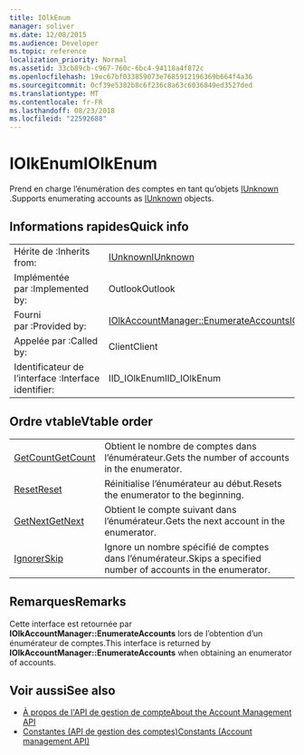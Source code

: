 ```yaml
---
title: IOlkEnum
manager: soliver
ms.date: 12/08/2015
ms.audience: Developer
ms.topic: reference
localization_priority: Normal
ms.assetid: 33cb89cb-c967-760c-6bc4-94118a4f872c
ms.openlocfilehash: 19ec67bf033859073e7685912196369b664f4a36
ms.sourcegitcommit: 0cf39e5382b8c6f236c8a63c6036849ed3527ded
ms.translationtype: MT
ms.contentlocale: fr-FR
ms.lasthandoff: 08/23/2018
ms.locfileid: "22592688"
---
```

# <a name="iolkenum"></a><span data-ttu-id="211b8-102">IOlkEnum</span><span class="sxs-lookup"><span data-stu-id="211b8-102">IOlkEnum</span></span>

<span data-ttu-id="211b8-103">Prend en charge l’énumération des comptes en tant qu’objets [IUnknown](https://docs.microsoft.com/en-us/windows/desktop/api/unknwn/nn-unknwn-iunknown) .</span><span class="sxs-lookup"><span data-stu-id="211b8-103">Supports enumerating accounts as [IUnknown](https://docs.microsoft.com/en-us/windows/desktop/api/unknwn/nn-unknwn-iunknown) objects.</span></span> 
  
## <a name="quick-info"></a><span data-ttu-id="211b8-104">Informations rapides</span><span class="sxs-lookup"><span data-stu-id="211b8-104">Quick info</span></span>

|||
|:-----|:-----|
|<span data-ttu-id="211b8-105">Hérite de :</span><span class="sxs-lookup"><span data-stu-id="211b8-105">Inherits from:</span></span>  <br/> |[<span data-ttu-id="211b8-106">IUnknown</span><span class="sxs-lookup"><span data-stu-id="211b8-106">IUnknown</span></span>](https://docs.microsoft.com/en-us/windows/desktop/api/unknwn/nn-unknwn-iunknown) <br/> |
|<span data-ttu-id="211b8-107">Implémentée par :</span><span class="sxs-lookup"><span data-stu-id="211b8-107">Implemented by:</span></span>  <br/> |<span data-ttu-id="211b8-108">Outlook</span><span class="sxs-lookup"><span data-stu-id="211b8-108">Outlook</span></span>  <br/> |
|<span data-ttu-id="211b8-109">Fourni par :</span><span class="sxs-lookup"><span data-stu-id="211b8-109">Provided by:</span></span>  <br/> |[<span data-ttu-id="211b8-110">IOlkAccountManager::EnumerateAccounts</span><span class="sxs-lookup"><span data-stu-id="211b8-110">IOlkAccountManager::EnumerateAccounts</span></span>](iolkaccountmanager-enumerateaccounts.md) <br/> |
|<span data-ttu-id="211b8-111">Appelée par :</span><span class="sxs-lookup"><span data-stu-id="211b8-111">Called by:</span></span>  <br/> |<span data-ttu-id="211b8-112">Client</span><span class="sxs-lookup"><span data-stu-id="211b8-112">Client</span></span>  <br/> |
|<span data-ttu-id="211b8-113">Identificateur de l’interface :</span><span class="sxs-lookup"><span data-stu-id="211b8-113">Interface identifier:</span></span>  <br/> |<span data-ttu-id="211b8-114">IID_IOlkEnum</span><span class="sxs-lookup"><span data-stu-id="211b8-114">IID_IOlkEnum</span></span>  <br/> |
   
## <a name="vtable-order"></a><span data-ttu-id="211b8-115">Ordre vtable</span><span class="sxs-lookup"><span data-stu-id="211b8-115">Vtable order</span></span>

|||
|:-----|:-----|
|[<span data-ttu-id="211b8-116">GetCount</span><span class="sxs-lookup"><span data-stu-id="211b8-116">GetCount</span></span>](iolkenum-getcount.md) <br/> |<span data-ttu-id="211b8-117">Obtient le nombre de comptes dans l’énumérateur.</span><span class="sxs-lookup"><span data-stu-id="211b8-117">Gets the number of accounts in the enumerator.</span></span>  <br/> |
|[<span data-ttu-id="211b8-118">Reset</span><span class="sxs-lookup"><span data-stu-id="211b8-118">Reset</span></span>](iolkenum-reset.md) <br/> |<span data-ttu-id="211b8-119">Réinitialise l’énumérateur au début.</span><span class="sxs-lookup"><span data-stu-id="211b8-119">Resets the enumerator to the beginning.</span></span>  <br/> |
|[<span data-ttu-id="211b8-120">GetNext</span><span class="sxs-lookup"><span data-stu-id="211b8-120">GetNext</span></span>](iolkenum-getnext.md) <br/> |<span data-ttu-id="211b8-121">Obtient le compte suivant dans l’énumérateur.</span><span class="sxs-lookup"><span data-stu-id="211b8-121">Gets the next account in the enumerator.</span></span>  <br/> |
|[<span data-ttu-id="211b8-122">Ignorer</span><span class="sxs-lookup"><span data-stu-id="211b8-122">Skip</span></span>](iolkenum-skip.md) <br/> |<span data-ttu-id="211b8-123">Ignore un nombre spécifié de comptes dans l’énumérateur.</span><span class="sxs-lookup"><span data-stu-id="211b8-123">Skips a specified number of accounts in the enumerator.</span></span>  <br/> |
   
## <a name="remarks"></a><span data-ttu-id="211b8-124">Remarques</span><span class="sxs-lookup"><span data-stu-id="211b8-124">Remarks</span></span>

<span data-ttu-id="211b8-125">Cette interface est retournée par **IOlkAccountManager::EnumerateAccounts** lors de l’obtention d’un énumérateur de comptes.</span><span class="sxs-lookup"><span data-stu-id="211b8-125">This interface is returned by **IOlkAccountManager::EnumerateAccounts** when obtaining an enumerator of accounts.</span></span> 
  
## <a name="see-also"></a><span data-ttu-id="211b8-126">Voir aussi</span><span class="sxs-lookup"><span data-stu-id="211b8-126">See also</span></span>

- [<span data-ttu-id="211b8-127">À propos de l'API de gestion de compte</span><span class="sxs-lookup"><span data-stu-id="211b8-127">About the Account Management API</span></span>](about-the-account-management-api.md) 
- [<span data-ttu-id="211b8-128">Constantes (API de gestion des comptes)</span><span class="sxs-lookup"><span data-stu-id="211b8-128">Constants (Account management API)</span></span>](constants-account-management-api.md)

